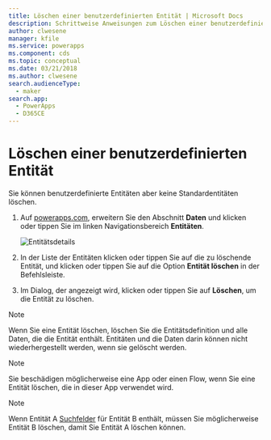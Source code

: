 ```yaml
---
title: Löschen einer benutzerdefinierten Entität | Microsoft Docs
description: Schrittweise Anweisungen zum Löschen einer benutzerdefinierten Entität und aller Daten in PowerApps
author: clwesene
manager: kfile
ms.service: powerapps
ms.component: cds
ms.topic: conceptual
ms.date: 03/21/2018
ms.author: clwesene
search.audienceType:
  - maker
search.app:
  - PowerApps
  - D365CE
---
```


# <a name="delete-a-custom-entity"></a>Löschen einer benutzerdefinierten Entität
Sie können benutzerdefinierte Entitäten aber keine Standardentitäten löschen.

1. Auf [powerapps.com](https://web.powerapps.com/?utm_source=padocs&utm_medium=linkinadoc&utm_campaign=referralsfromdoc), erweitern Sie den Abschnitt **Daten** und klicken oder tippen Sie im linken Navigationsbereich **Entitäten**.

    ![Entitätsdetails](./media/data-platform-cds-create-entity/entitylist.png "Entitätsliste")

2. In der Liste der Entitäten klicken oder tippen Sie auf die zu löschende Entität, und klicken oder tippen Sie auf die Option **Entität löschen** in der Befehlsleiste.

3. Im Dialog, der angezeigt wird, klicken oder tippen Sie auf **Löschen**, um die Entität zu löschen.

>[!NOTE]
>Wenn Sie eine Entität löschen, löschen Sie die Entitätsdefinition und alle Daten, die die Entität enthält. Entitäten und die Daten darin können nicht wiederhergestellt werden, wenn sie gelöscht werden.

>[!NOTE]
>Sie beschädigen möglicherweise eine App oder einen Flow, wenn Sie eine Entität löschen, die in dieser App verwendet wird.

>[!NOTE]
>Wenn Entität A [Suchfelder](data-platform-entity-lookup.md)  für Entität B enthält, müssen Sie möglicherweise Entität B löschen, damit Sie Entität A löschen können.

